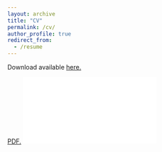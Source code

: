 ```yaml
---
layout: archive
title: "CV"
permalink: /cv/
author_profile: true
redirect_from:
  - /resume
---
```


Download available [here.](https://github.com/margae-knox/margae-knox.github.io/files/MKnox_CV_2022AUG_web.pdf)

<a href="margae-knox.github.io/files/MKnox_CV_2022AUG_web.pdf" target="_blank">PDF.</a>
<embed src="[https://sumanbogati.github.io/sample.pdf](https://github.com/margae-knox/margae-knox.github.io/files/MKnox_CV_2022AUG_web.pdf)" type="application/pdf" />
